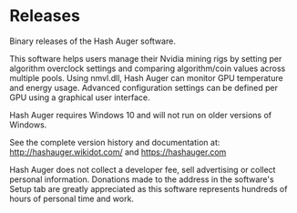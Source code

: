 # Releases

Binary releases of the Hash Auger software.

This software helps users manage their Nvidia mining rigs by setting per algorithm overclock settings and comparing algorithm/coin values across multiple pools. Using nmvl.dll, Hash Auger can monitor GPU temperature and energy usage. Advanced configuration settings can be defined per GPU using a graphical user interface. 

Hash Auger requires Windows 10 and will not run on older versions of Windows.

See the complete version history and documentation at:  http://hashauger.wikidot.com/ and https://hashauger.com

Hash Auger does not collect a developer fee, sell advertising or collect personal information. Donations made to the address in the software's Setup tab are greatly appreciated as this software represents hundreds of hours of personal time and work.

